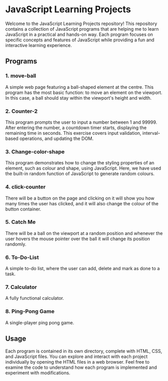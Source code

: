 # JavaScript Learning Projects

Welcome to the JavaScript Learning Projects repository! 
This repository contains a collection of JavaScript programs that are helping me to learn JavaScript in a practical and hands-on way. 
Each program focuses on specific concepts and features of JavaScript while providing a fun and interactive learning experience.

## Programs

### 1. move-ball
A simple web page featuring a ball-shaped element at the centre. This program has the most basic function: to move an element on the viewport. In this case, a ball should stay within the viewport's height and width.

### 2. Counter-2
This program prompts the user to input a number between 1 and 99999. After entering the number, a countdown timer starts, displaying the remaining time in seconds. This exercise covers input validation, interval-based operations, and updating the DOM.

### 3. Change-color-shape
This program demonstrates how to change the styling properties of an element, such as colour and shape, using JavaScript. Here, we have used the built-in random function of JavaScript to generate random colours.

### 4. click-counter
There will be a button on the page and clicking on it will show you how many times the user has clicked, and it will also change the colour of the button container.

### 5. Catch Me
There will be a ball on the viewport at a random position and whenever the user hovers the mouse pointer over the ball it will change its position randomly.

### 6. To-Do-List
A simple to-do list, where the user can add, delete and mark as done to a task.

### 7. Calculator
A fully functional calculator.

### 8. Ping-Pong Game
A single-player ping pong game.


## Usage
Each program is contained in its own directory, complete with HTML, CSS, and JavaScript files. 
You can explore and interact with each project individually by opening the HTML files in a web browser. 
Feel free to examine the code to understand how each program is implemented and experiment with modifications.
